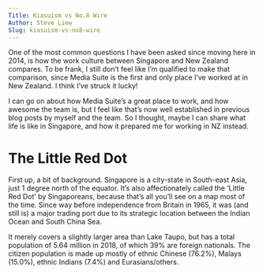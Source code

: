 ```yaml
---
Title: Kiasuism vs No.8 Wire
Author: Steve Liew
Slug: kiasuism-vs-no8-wire
---
```


One of the most common questions I have been asked since moving here in 2014, is how the work culture between Singapore and New Zealand compares. To be frank, I still don’t feel like I’m qualified to make that comparison, since Media Suite is the first and only place I’ve worked at in New Zealand. I think I’ve struck it lucky!

I can go on about how Media Suite’s a great place to work, and how awesome the team is, but I feel like that’s now well established in previous blog posts by myself and the team. So I thought, maybe I can share what life is like in Singapore, and how it prepared me for working in NZ instead.

# The Little Red Dot

First up, a bit of background. Singapore is a city-state in South-east Asia, just 1 degree north of the equator. It’s also affectionately called the ‘Little Red Dot’ by Singaporeans, because that’s all you’ll see on a map most of the time. Since way before independence from Britain in 1965, it was (and still is) a major trading port due to its strategic location between the Indian Ocean and South China Sea.

It merely covers a slightly larger area than Lake Taupo, but has a total population of 5.64 million in 2018, of which 39% are foreign nationals. The citizen population is made up mostly of ethnic Chinese (76.2%), Malays (15.0%), ethnic Indians (7.4%) and Eurasians/others.
